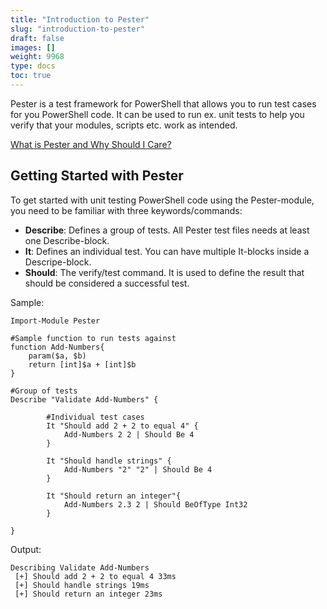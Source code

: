 ```yaml
---
title: "Introduction to Pester"
slug: "introduction-to-pester"
draft: false
images: []
weight: 9968
type: docs
toc: true
---
```


Pester is a test framework for PowerShell that allows you to run test cases for you PowerShell code. It can be used to run ex. unit tests to help you verify that your modules, scripts etc. work as intended.

[What is Pester and Why Should I Care?][1]


  [1]: https://blogs.technet.microsoft.com/heyscriptingguy/2015/12/14/what-is-pester-and-why-should-i-care/

## Getting Started with Pester
To get started with unit testing PowerShell code using the Pester-module, you need to be familiar with three keywords/commands:

- **Describe**: Defines a group of tests. All Pester test files needs at least one Describe-block.
- **It**: Defines an individual test. You can have multiple It-blocks inside a Descripe-block.
- **Should**: The verify/test command. It is used to define the result that should be considered a successful test.

Sample:

    Import-Module Pester

    #Sample function to run tests against    
    function Add-Numbers{
        param($a, $b)
        return [int]$a + [int]$b
    }
    
    #Group of tests
    Describe "Validate Add-Numbers" {

            #Individual test cases
            It "Should add 2 + 2 to equal 4" {
                Add-Numbers 2 2 | Should Be 4
            }
    
            It "Should handle strings" {
                Add-Numbers "2" "2" | Should Be 4
            }
    
            It "Should return an integer"{
                Add-Numbers 2.3 2 | Should BeOfType Int32
            }

    }

Output:

    Describing Validate Add-Numbers
     [+] Should add 2 + 2 to equal 4 33ms
     [+] Should handle strings 19ms
     [+] Should return an integer 23ms

